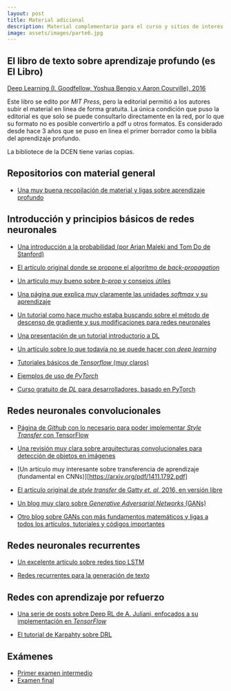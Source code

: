 ```yaml
---
layout: post
title: Material adicional
description: Material complementario para el curso y sitios de interés
image: assets/images/parte6.jpg
---
```


## El libro de texto sobre aprendizaje profundo (es **El Libro**)

[Deep Learning (I. Goodfellow, Yoshua Bengio y Aaron Courville),
2016](http://www.deeplearningbook.org "EL LIBRO de Aprendizaje
Profundo")

Este libro se edito por *MIT Press*, pero la editorial permitió a los
autores subir el material en linea de forma gratuita. La única
condición que puso la editorial es que solo se puede consultarlo
directamente en la red, por lo que su formato no es posible convertirlo a pdf u otros formatos. Es considerado desde hace 3 años que se puso en linea el primer borrador como la biblia del aprendizaje
profundo.

La bibliotece de la DCEN tiene varias copias.

## Repositorios con material general

- [Una muy buena recopilación de material y ligas sobre aprendizaje profundo](https://github.com/osforscience/deep-learning-ocean)

## Introducción y principios básicos de redes neuronales

- [Una introducción a la probabilidad (por Arian Maleki and Tom Do de
  Stanford)](/articulos/cs229-prob.pdf)

- [El artículo original donde se propone el algoritmo de
  *back-propagation*](/articulos/Learning-representations-by-back-propagating-errors.pdf)

- [Un artículo muy bueno sobre *b-prop* y consejos
  útiles](http://yann.lecun.com/exdb/publis/pdf/lecun-98b.pdf)

- [Una página que explica muy claramente las unidades *softmax* y su
  aprendizaje](https://eli.thegreenplace.net/2016/the-softmax-function-and-its-derivative/)

- [Un tutorial como hace mucho estaba buscando sobre el método de
  descenso de gradiente y sus modificaciones para redes
  neuronales](http://ruder.io/optimizing-gradient-descent/index.html)

- [Una presentación de un tutorial introductorio a DL](http://www.iro.umontreal.ca/~bengioy/talks/DL-Tutorial-NIPS2015.pdf)

- [Un artículo sobre lo que todavía no se puede hacer con *deep
  learning*](/articulos/dl_critical.pdf)

- [Tutoriales básicos de *Tensorflow* (muy
  claros)](https://www.tensorflow.org/get_started/)

- [Ejemplos de uso de
  *PyTorch*](http://pytorch.org/tutorials/beginner/pytorch_with_examples.html#)

- [Curso gratuito de *DL* para desarrolladores, basado en
  PyTorch](http://course.fast.ai/index.html)


## Redes neuronales convolucionales

- [Página de *Github* con lo necesario para poder implementar *Style
  Transfer* con
  TensorFlow](https://www.anishathalye.com/2015/12/19/an-ai-that-can-mimic-any-artist/)

- [Una revisión muy clara sobre arquitecturas convolucionales para
detección de objetos en
imágenes](https://towardsdatascience.com/deep-learning-for-object-detection-a-comprehensive-review-73930816d8d9)

- [Un artículo muy interesante sobre transferencia de aprendizaje (fundamental en CNNs)][https://arxiv.org/pdf/1411.1792.pdf]

- [El artículo original de *style transfer* de Gatty *et. al*, 2016,
  en versión libre](/articulos/style_transfer.pdf)

- [Un blog muy claro sobre *Generative Adversarial Networks* (GANs)](http://bamos.github.io/2016/08/09/deep-completion/)

- [Otro blog sobre GANs con más fundamentos matemáticos y ligas a todos los artículos, tutoriales y códigos importantes](http://bamos.github.io/2016/08/09/deep-completion/)



## Redes neuronales recurrentes

- [Un excelente artículo sobre redes tipo LSTM](https://colah.github.io/posts/2015-08-Understanding-LSTMs/)

- [Redes recurrentes para la generación de texto](http://karpathy.github.io/2015/05/21/rnn-effectiveness/)


## Redes con aprendizaje por refuerzo

- [Una serie de posts sobre Deep RL de A. Juliani, enfocados a su implementación en *TensorFlow*](https://medium.com/emergent-future/simple-reinforcement-learning-with-tensorflow-part-0-q-learning-with-tables-and-neural-networks-d195264329d0)

- [El tutorial de Karpahty sobre DRL](http://karpathy.github.io/2016/05/31/rl/)


## Exámenes

- [Primer examen intermedio](/presentaciones/examen_intermedio_2018b.pdf)
- [Examen final](/articulos/global_2018b.pdf)
